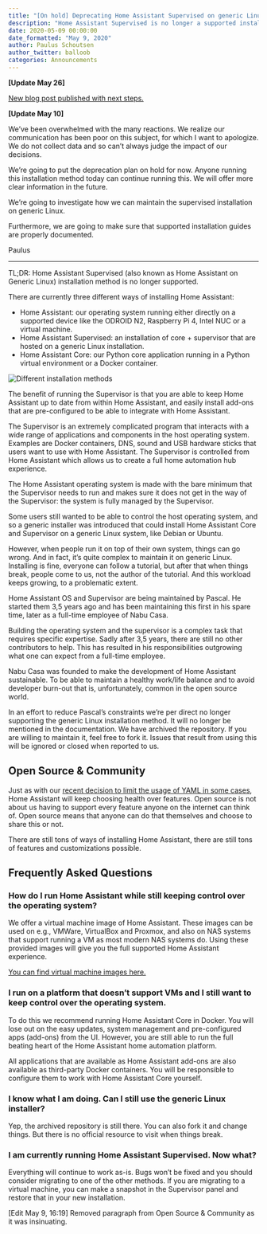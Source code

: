 ```yaml
---
title: "[On hold] Deprecating Home Assistant Supervised on generic Linux"
description: "Home Assistant Supervised is no longer a supported installation option."
date: 2020-05-09 00:00:00
date_formatted: "May 9, 2020"
author: Paulus Schoutsen
author_twitter: balloob
categories: Announcements
---
```


**[Update May 26]**

[New blog post published with next steps.](/blog/2020/05/26/installation-methods-and-community-guides-wiki/)

**[Update May 10]**

We’ve been overwhelmed with the many reactions. We realize our communication has been poor on this subject, for which I want to apologize. We do not collect data and so can’t always judge the impact of our decisions.

We’re going to put the deprecation plan on hold for now. Anyone running this installation method today can continue running this. We will offer more clear information in the future.

We’re going to investigate how we can maintain the supervised installation on generic Linux.

Furthermore, we are going to make sure that supported installation guides are properly documented.

Paulus

---

TL;DR: Home Assistant Supervised (also known as Home Assistant on Generic Linux) installation method is no longer supported.

There are currently three different ways of installing Home Assistant:

- Home Assistant: our operating system running either directly on a supported device like the ODROID N2, Raspberry Pi 4, Intel NUC or a virtual machine.
- Home Assistant Supervised: an installation of core + supervisor that are hosted on a generic Linux installation.
- Home Assistant Core: our Python core application running in a Python virtual environment or a Docker container.

![Different installation methods](/images/blog/2020-05-09-deprecating-supervised/installation-options.png)

The benefit of running the Supervisor is that you are able to keep Home Assistant up to date from within Home Assistant, and easily install add-ons that are pre-configured to be able to integrate with Home Assistant.

The Supervisor is an extremely complicated program that interacts with a wide range of applications and components in the host operating system. Examples are Docker containers, DNS, sound and USB hardware sticks that users want to use with Home Assistant. The Supervisor is controlled from Home Assistant which allows us to create a full home automation hub experience.

The Home Assistant operating system is made with the bare minimum that the Supervisor needs to run and makes sure it does not get in the way of the Supervisor: the system is fully managed by the Supervisor.

Some users still wanted to be able to control the host operating system, and so a generic installer was introduced that could install Home Assistant Core and Supervisor on a generic Linux system, like Debian or Ubuntu.

However, when people run it on top of their own system, things can go wrong. And in fact, it’s quite complex to maintain it on generic Linux. Installing is fine, everyone can follow a tutorial, but after that when things break, people come to us, not the author of the tutorial. And this workload keeps growing, to a problematic extent.

Home Assistant OS and Supervisor are being maintained by Pascal. He started them 3,5 years ago and has been maintaining this first in his spare time, later as a full-time employee of Nabu Casa.

Building the operating system and the supervisor is a complex task that requires specific expertise. Sadly after 3,5 years, there are still no other contributors to help. This has resulted in his responsibilities outgrowing what one can expect from a full-time employee.

Nabu Casa was founded to make the development of Home Assistant sustainable. To be able to maintain a healthy work/life balance and to avoid developer burn-out that is, unfortunately, common in the open source world.

In an effort to reduce Pascal’s constraints we’re per direct no longer supporting the generic Linux installation method. It will no longer be mentioned in the documentation. We have archived the repository. If you are willing to maintain it, feel free to fork it. Issues that result from using this will be ignored or closed when reported to us.

## Open Source & Community

Just as with our [recent decision to limit the usage of YAML in some cases](https://www.home-assistant.io/blog/2020/04/14/the-future-of-yaml/), Home Assistant will keep choosing health over features. Open source is not about us having to support every feature anyone on the internet can think of. Open source means that anyone can do that themselves and choose to share this or not.

There are still tons of ways of installing Home Assistant, there are still tons of features and customizations possible.

## Frequently Asked Questions

### How do I run Home Assistant while still keeping control over the operating system?

We offer a virtual machine image of Home Assistant. These images can be used on e.g., VMWare, VirtualBox and Proxmox, and also on NAS systems that support running a VM as most modern NAS systems do. Using these provided images will give you the full supported Home Assistant experience.

[You can find virtual machine images here.](https://www.home-assistant.io/hassio/installation/)

### I run on a platform that doesn’t support VMs and I still want to keep control over the operating system.

To do this we recommend running Home Assistant Core in Docker. You will lose out on the easy updates, system management and pre-configured apps (add-ons) from the UI. However, you are still able to run the full beating heart of the Home Assistant home automation platform.

All applications that are available as Home Assistant add-ons are also available as third-party Docker containers. You will be responsible to configure them to work with Home Assistant Core yourself.

### I know what I am doing. Can I still use the generic Linux installer?

Yep, the archived repository is still there. You can also fork it and change things. But there is no official resource to visit when things break.

### I am currently running Home Assistant Supervised. Now what?

Everything will continue to work as-is. Bugs won’t be fixed and you should consider migrating to one of the other methods. If you are migrating to a virtual machine, you can make a snapshot in the Supervisor panel and restore that in your new installation.

[Edit May 9, 16:19] Removed paragraph from Open Source & Community as it was insinuating.
